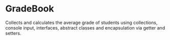 # GradeBook
 Collects and calculates the average grade of students using collections, console input, interfaces, abstract classes and encapsulation via getter and setters.
